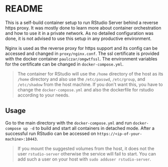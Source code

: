 # README

This is a self-build container setup to run RStudio Server behind a reverse
https proxy. It was mostly done to learn more about container orchestration and
how to use it in a private network. As no detailed configuration was done, it
is not advised to use this setup in any productive environment.

Nginx is used as the reverse proxy for https support and its config can
be accessed and changed in `proxy/nginx.conf`. The ssl certificate is provided
with the docker container `paulczar/omgwtfssl`. The environment variables for
the certificate can be changed in `docker-compose.yml`.

> The container for RStudio will use the `/home` directory of the host as its
> `/home` directory and also use the `/etc/passwd`, `/etc/group`, and
> `/etc/shadow` from the host machine. If you don't want this, you have to
> change the `docker-compose.yml` and also the dockerfile for rstudio according
> to your needs.

## Usage

Go to the main directory with the `docker-compose.yml` and run
`docker-compose up -d` to build and start all containers in detached mode.
After a successful run RStudio can be accessed on
`https://<ip-of-your-machine>:10443`.

> If you mount the suggested volumes from the host, it does not the user
> `rstudio-server` otherwise the service will fail to start. You can add
> such a user on your host with `sudo adduser rstudio-server`.
